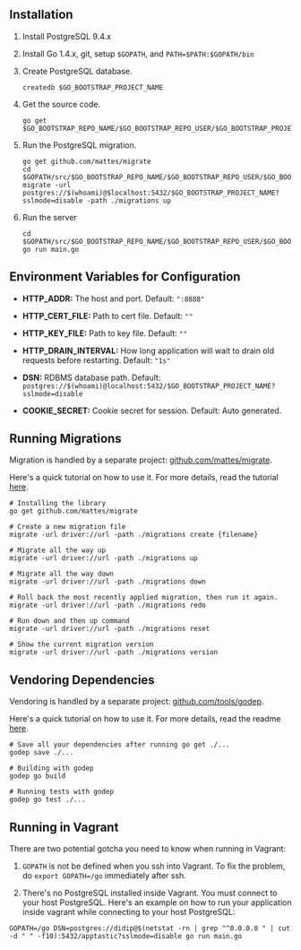 ## Installation

1. Install PostgreSQL 9.4.x

2. Install Go 1.4.x, git, setup `$GOPATH`, and `PATH=$PATH:$GOPATH/bin`

3. Create PostgreSQL database.
    ```
    createdb $GO_BOOTSTRAP_PROJECT_NAME
    ```

4. Get the source code.
    ```
    go get $GO_BOOTSTRAP_REPO_NAME/$GO_BOOTSTRAP_REPO_USER/$GO_BOOTSTRAP_PROJECT_NAME
    ```

5. Run the PostgreSQL migration.
    ```
    go get github.com/mattes/migrate
    cd $GOPATH/src/$GO_BOOTSTRAP_REPO_NAME/$GO_BOOTSTRAP_REPO_USER/$GO_BOOTSTRAP_PROJECT_NAME
    migrate -url postgres://$(whoami)@$localhost:5432/$GO_BOOTSTRAP_PROJECT_NAME?sslmode=disable -path ./migrations up
    ```

6. Run the server
    ```
    cd $GOPATH/src/$GO_BOOTSTRAP_REPO_NAME/$GO_BOOTSTRAP_REPO_USER/$GO_BOOTSTRAP_PROJECT_NAME
    go run main.go
    ```


## Environment Variables for Configuration

* **HTTP_ADDR:** The host and port. Default: `":8888"`

* **HTTP_CERT_FILE:** Path to cert file. Default: `""`

* **HTTP_KEY_FILE:** Path to key file. Default: `""`

* **HTTP_DRAIN_INTERVAL:** How long application will wait to drain old requests before restarting. Default: `"1s"`

* **DSN:** RDBMS database path. Default: `postgres://$(whoami)@localhost:5432/$GO_BOOTSTRAP_PROJECT_NAME?sslmode=disable`

* **COOKIE_SECRET:** Cookie secret for session. Default: Auto generated.


## Running Migrations

Migration is handled by a separate project: [github.com/mattes/migrate](https://github.com/mattes/migrate).

Here's a quick tutorial on how to use it. For more details, read the tutorial [here](https://github.com/mattes/migrate#usage-from-terminal).
```
# Installing the library
go get github.com/mattes/migrate

# Create a new migration file
migrate -url driver://url -path ./migrations create {filename}

# Migrate all the way up
migrate -url driver://url -path ./migrations up

# Migrate all the way down
migrate -url driver://url -path ./migrations down

# Roll back the most recently applied migration, then run it again.
migrate -url driver://url -path ./migrations redo

# Run down and then up command
migrate -url driver://url -path ./migrations reset

# Show the current migration version
migrate -url driver://url -path ./migrations version
```


## Vendoring Dependencies

Vendoring is handled by a separate project: [github.com/tools/godep](https://github.com/tools/godep).

Here's a quick tutorial on how to use it. For more details, read the readme [here](https://github.com/tools/godep#godep).
```
# Save all your dependencies after running go get ./...
godep save ./...

# Building with godep
godep go build

# Running tests with godep
godep go test ./...
```


## Running in Vagrant

There are two potential gotcha you need to know when running in Vagrant:

1. `GOPATH` is not be defined when you ssh into Vagrant. To fix the problem, do `export GOPATH=/go` immediately after ssh.

2. There's no PostgreSQL installed inside Vagrant. You must connect to your host PostgreSQL. Here's an example on how to run your application inside vagrant while connecting to your host PostgreSQL:
```
GOPATH=/go DSN=postgres://didip@$(netstat -rn | grep "^0.0.0.0 " | cut -d " " -f10):5432/apptastic?sslmode=disable go run main.go
```
